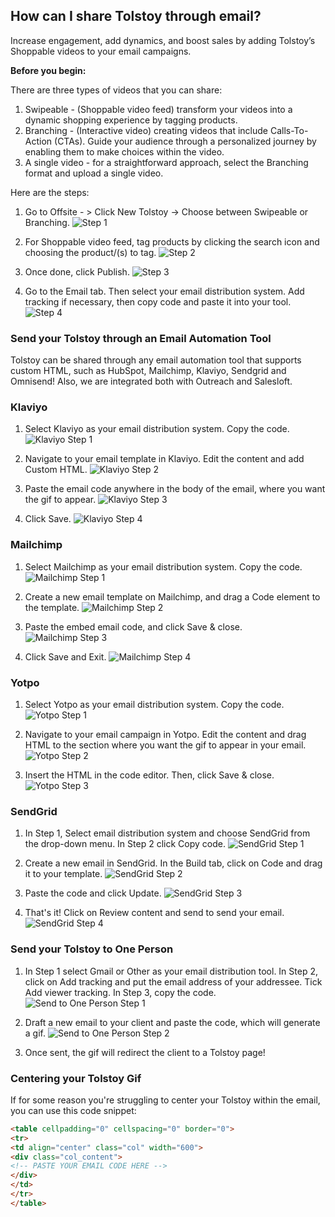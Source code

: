 ## ​How can I share Tolstoy through email?

Increase engagement, add dynamics, and boost sales by adding Tolstoy’s Shoppable videos to your email campaigns.

**Before you begin:**

There are three types of videos that you can share:
1. Swipeable - (Shoppable video feed) transform your videos into a dynamic shopping experience by tagging products.
2. Branching - (Interactive video) creating videos that include Calls-To-Action (CTAs). Guide your audience through a personalized journey by enabling them to make choices within the video.
3. A single video - for a straightforward approach, select the Branching format and upload a single video.

Here are the steps:

1. Go to Offsite - > Click New Tolstoy -> Choose between Swipeable or Branching. ![Step 1](https://downloads.intercomcdn.com/i/o/979221906/8bab7ac578036bf6c22ff97d/image.png)

2. For Shoppable video feed, tag products by clicking the search icon and choosing the product/(s) to tag. ![Step 2](https://downloads.intercomcdn.com/i/o/979329414/8986c0f7593c41df2134aafe/image.png)

3. Once done, click Publish. ![Step 3](https://downloads.intercomcdn.com/i/o/979333315/3196d349f2e9703f15219dab/image.png)

4. Go to the Email tab. Then select your email distribution system. Add tracking if necessary, then copy code and paste it into your tool. ![Step 4](https://downloads.intercomcdn.com/i/o/745209101/bcceb78877048f30e7b4be4d/image.png)

### Send your Tolstoy through an Email Automation Tool

Tolstoy can be shared through any email automation tool that supports custom HTML, such as HubSpot, Mailchimp, Klaviyo, Sendgrid and Omnisend! Also, we are integrated both with Outreach and Salesloft.

### Klaviyo

1. Select Klaviyo as your email distribution system. Copy the code. ![Klaviyo Step 1](https://downloads.intercomcdn.com/i/o/745216392/b5d0d3227a02eb5204eb7ae1/image.png)

2. Navigate to your email template in Klaviyo. Edit the content and add Custom HTML. ![Klaviyo Step 2](https://downloads.intercomcdn.com/i/o/415143541/1edb7da662f070c0acca0da4/image.png)

3. Paste the email code anywhere in the body of the email, where you want the gif to appear. ![Klaviyo Step 3](https://downloads.intercomcdn.com/i/o/415144754/f3f1df071610f39dfcf7c3b3/klaviyo+gif.gif)

4. Click Save. ![Klaviyo Step 4](https://downloads.intercomcdn.com/i/o/415145272/e2b9025b1d6503d8d9881d44/image.png)

### Mailchimp

1. Select Mailchimp as your email distribution system. Copy the code. ![Mailchimp Step 1](https://downloads.intercomcdn.com/i/o/745219453/089e5487881a409da1b67813/image.png)

2. Create a new email template on Mailchimp, and drag a Code element to the template. ![Mailchimp Step 2](https://downloads.intercomcdn.com/i/o/438693593/29e00e1b893bd820d2b5e7af/image.png)

3. Paste the embed email code, and click Save & close. ![Mailchimp Step 3](https://downloads.intercomcdn.com/i/o/438700016/8cec152a9de6e2582d6a25dd/image.png)

4. Click Save and Exit. ![Mailchimp Step 4](https://downloads.intercomcdn.com/i/o/438701090/b598ae645b55f019cb71429b/image.png)

### Yotpo

1. Select Yotpo as your email distribution system. Copy the code. ![Yotpo Step 1](https://downloads.intercomcdn.com/i/o/979015624/819172957ebdbbb9c62d17f5/image.png)

2. Navigate to your email campaign in Yotpo. Edit the content and drag HTML to the section where you want the gif to appear in your email. ![Yotpo Step 2](https://downloads.intercomcdn.com/i/o/979131969/f9531a9dfec3f0b562274a4a/image.png)

3. Insert the HTML in the code editor. Then, click Save & close. ![Yotpo Step 3](https://downloads.intercomcdn.com/i/o/979134716/fa0d531f5145a7de97ddfbe0/image.png)

### SendGrid

1. In Step 1, Select email distribution system and choose SendGrid from the drop-down menu. In Step 2 click Copy code. ![SendGrid Step 1](https://downloads.intercomcdn.com/i/o/745223151/1d6f1972b7f3ed8e801a8302/image.png)

2. Create a new email in SendGrid. In the Build tab, click on Code and drag it to your template. ![SendGrid Step 2](https://downloads.intercomcdn.com/i/o/438714488/cad63125843e404550a165ea/image.png)

3. Paste the code and click Update. ![SendGrid Step 3](https://downloads.intercomcdn.com/i/o/438716169/5fb118c6054d7d3f039a3d3c/image.png)

4. That's it! Click on Review content and send to send your email. ![SendGrid Step 4](https://downloads.intercomcdn.com/i/o/438717476/1dbf01c362d495cc10f6468f/image.png)

### Send your Tolstoy to One Person

1. In Step 1 select Gmail or Other as your email distribution tool. In Step 2, click on Add tracking and put the email address of your addressee. Tick Add viewer tracking. In Step 3, copy the code. ![Send to One Person Step 1](https://downloads.intercomcdn.com/i/o/745210917/5cb0d0e9c01feea65728e0b9/image.png)

2. Draft a new email to your client and paste the code, which will generate a gif. ![Send to One Person Step 2](https://downloads.intercomcdn.com/i/o/504468685/6c3646be2a4a42a1b93335f1/image.png)

3. Once sent, the gif will redirect the client to a Tolstoy page!

### Centering your Tolstoy Gif

If for some reason you're struggling to center your Tolstoy within the email, you can use this code snippet:

```html
<table cellpadding="0" cellspacing="0" border="0">
<tr>
<td align="center" class="col" width="600">
<div class="col_content">
<!-- PASTE YOUR EMAIL CODE HERE -->
</div>
</td>
</tr>
</table>


